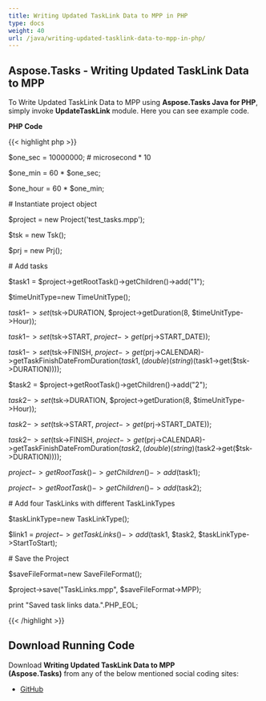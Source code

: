 ```yaml
---
title: Writing Updated TaskLink Data to MPP in PHP
type: docs
weight: 40
url: /java/writing-updated-tasklink-data-to-mpp-in-php/
---
```


## **Aspose.Tasks - Writing Updated TaskLink Data to MPP**
To Write Updated TaskLink Data to MPP using **Aspose.Tasks Java for PHP**, simply invoke **UpdateTaskLink** module. Here you can see example code.

**PHP Code**

{{< highlight php >}}

 $one_sec = 10000000; # microsecond * 10

$one_min = 60 * $one_sec;

$one_hour = 60 * $one_min;

\# Instantiate project object

$project = new Project('test_tasks.mpp');

$tsk = new Tsk();

$prj = new Prj();

\# Add tasks

$task1 = $project->getRootTask()->getChildren()->add("1");

$timeUnitType=new TimeUnitType();

$task1->set($tsk->DURATION, $project->getDuration(8, $timeUnitType->Hour));

$task1->set($tsk->START, $project->get($prj->START_DATE));

$task1->set($tsk->FINISH, $project->get($prj->CALENDAR)->getTaskFinishDateFromDuration($task1,(double)(string)($task1->get($tsk->DURATION))));

$task2 = $project->getRootTask()->getChildren()->add("2");

$task2->set($tsk->DURATION, $project->getDuration(8, $timeUnitType->Hour));

$task2->set($tsk->START, $project->get($prj->START_DATE));

$task2->set($tsk->FINISH, $project->get($prj->CALENDAR)->getTaskFinishDateFromDuration($task2, (double)(string)($task2->get($tsk->DURATION))));

$project->getRootTask()->getChildren()->add($task1);

$project->getRootTask()->getChildren()->add($task2);

\# Add four TaskLinks with different TaskLinkTypes

$taskLinkType=new TaskLinkType();

$link1 = $project->getTaskLinks()->add($task1, $task2, $taskLinkType->StartToStart);


\# Save the Project

$saveFileFormat=new SaveFileFormat();

$project->save("TaskLinks.mpp", $saveFileFormat->MPP);

print "Saved task links data.".PHP_EOL;

{{< /highlight >}}
## **Download Running Code**
Download **Writing Updated TaskLink Data to MPP (Aspose.Tasks)** from any of the below mentioned social coding sites:

- [GitHub](https://github.com/aspose-tasks/Aspose.Tasks-for-Java/blob/master/Plugins/Aspose_Tasks_Java_for_PHP/src/aspose/tasks/WorkingWithTaskLinks/UpdateTaskLink.php)

